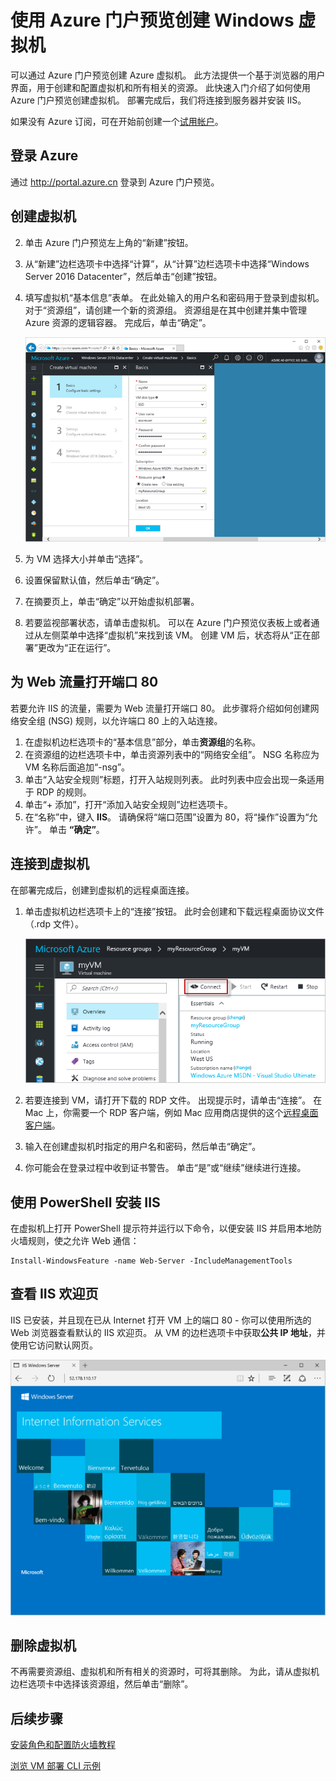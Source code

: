 <properties
    pageTitle="Azure 快速入门 - 创建 Windows VM 门户 | Azure"
    description="Azure 快速入门 - 创建 Windows VM 门户"
    services="virtual-machines-windows"
    documentationcenter="virtual-machines"
    author="neilpeterson"
    manager="timlt"
    editor="tysonn"
    tags="azure-resource-manager" />
<tags
    ms.assetid=""
    ms.service="virtual-machines-windows"
    ms.devlang="na"
    ms.topic="hero-article"
    ms.tgt_pltfrm="vm-windows"
    ms.workload="infrastructure"
    ms.date="04/13/2017"
    wacn.date="05/15/2017"
    ms.author="nepeters"
    ms.translationtype="Human Translation"
    ms.sourcegitcommit="457fc748a9a2d66d7a2906b988e127b09ee11e18"
    ms.openlocfilehash="5303691c5caa9bf286bc664aadae9fa54a4ac0ef"
    ms.contentlocale="zh-cn"
    ms.lasthandoff="05/05/2017" />

# <a name="create-a-windows-virtual-machine-with-the-azure-portal-preview"></a>使用 Azure 门户预览创建 Windows 虚拟机

可以通过 Azure 门户预览创建 Azure 虚拟机。 此方法提供一个基于浏览器的用户界面，用于创建和配置虚拟机和所有相关的资源。 此快速入门介绍了如何使用 Azure 门户预览创建虚拟机。 部署完成后，我们将连接到服务器并安装 IIS。

如果没有 Azure 订阅，可在开始前创建一个[试用帐户](/pricing/1rmb-trial/)。

## <a name="log-in-to-azure"></a>登录 Azure

通过 http://portal.azure.cn 登录到 Azure 门户预览。

## <a name="create-virtual-machine"></a>创建虚拟机

2. 单击 Azure 门户预览左上角的“新建”按钮。

3. 从“新建”边栏选项卡中选择“计算”，从“计算”边栏选项卡中选择“Windows Server 2016 Datacenter”，然后单击“创建”按钮。

4. 填写虚拟机“基本信息”表单。 在此处输入的用户名和密码用于登录到虚拟机。 对于“资源组”，请创建一个新的资源组。 资源组是在其中创建并集中管理 Azure 资源的逻辑容器。 完成后，单击“确定”。

    ![在门户边栏选项卡中输入 VM 的基本信息](./media/virtual-machines-windows-quick-create-portal/create-windows-vm-portal-basic-blade.png)  

5. 为 VM 选择大小并单击“选择”。 

6. 设置保留默认值，然后单击“确定”。

7. 在摘要页上，单击“确定”以开始虚拟机部署。

8. 若要监视部署状态，请单击虚拟机。 可以在 Azure 门户预览仪表板上或者通过从左侧菜单中选择“虚拟机”来找到该 VM。 创建 VM 后，状态将从“正在部署”更改为“正在运行”。

## <a name="open-port-80-for-web-traffic"></a>为 Web 流量打开端口 80 

若要允许 IIS 的流量，需要为 Web 流量打开端口 80。 此步骤将介绍如何创建网络安全组 (NSG) 规则，以允许端口 80 上的入站连接。

1. 在虚拟机边栏选项卡的“基本信息”部分，单击**资源组**的名称。
2. 在资源组的边栏选项卡中，单击资源列表中的“网络安全组”。 NSG 名称应为 VM 名称后面追加“-nsg”。
3. 单击“入站安全规则”标题，打开入站规则列表。 此时列表中应会出现一条适用于 RDP 的规则。
4. 单击“+ 添加”，打开“添加入站安全规则”边栏选项卡。
5. 在“名称”中，键入 **IIS**。 请确保将“端口范围”设置为 80，将“操作”设置为“允许”。 单击 **“确定”**。

## <a name="connect-to-virtual-machine"></a>连接到虚拟机

在部署完成后，创建到虚拟机的远程桌面连接。

1. 单击虚拟机边栏选项卡上的“连接”按钮。 此时会创建和下载远程桌面协议文件（.rdp 文件）。

    ![门户 9](./media/virtual-machines-windows-quick-create-portal/quick-create-portal/portal-quick-start-9.png) 

2. 若要连接到 VM，请打开下载的 RDP 文件。 出现提示时，请单击“连接”。 在 Mac 上，你需要一个 RDP 客户端，例如 Mac 应用商店提供的这个[远程桌面客户端](https://itunes.apple.com/us/app/microsoft-remote-desktop/id715768417?mt=12)。

3. 输入在创建虚拟机时指定的用户名和密码，然后单击“确定”。

4. 你可能会在登录过程中收到证书警告。 单击“是”或“继续”继续进行连接。

## <a name="install-iis-using-powershell"></a>使用 PowerShell 安装 IIS

在虚拟机上打开 PowerShell 提示符并运行以下命令，以便安装 IIS 并启用本地防火墙规则，使之允许 Web 通信：

    Install-WindowsFeature -name Web-Server -IncludeManagementTools

## <a name="view-the-iis-welcome-page"></a>查看 IIS 欢迎页

IIS 已安装，并且现在已从 Internet 打开 VM 上的端口 80 - 你可以使用所选的 Web 浏览器查看默认的 IIS 欢迎页。 从 VM 的边栏选项卡中获取**公共 IP 地址**，并使用它访问默认网页。 

![IIS 默认站点](./media/virtual-machines-windows-quick-create-powershell/default-iis-website.png) 

## <a name="delete-virtual-machine"></a>删除虚拟机

不再需要资源组、虚拟机和所有相关的资源时，可将其删除。 为此，请从虚拟机边栏选项卡中选择该资源组，然后单击“删除”。

## <a name="next-steps"></a>后续步骤

[安装角色和配置防火墙教程](/documentation/articles/virtual-machines-windows-hero-role/)

[浏览 VM 部署 CLI 示例](/documentation/articles/virtual-machines-windows-cli-samples/)

<!--Update_Description: add "opening port 80" and "installing IIS"-->